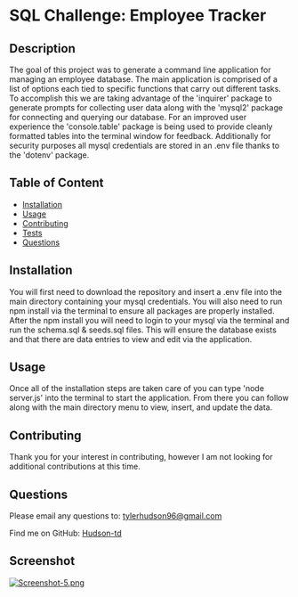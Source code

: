 # SQL Challenge: Employee Tracker
  
## Description

The goal of this project was to generate a command line application for managing an employee database. The main application is comprised of a list of options each tied to specific functions that carry out different tasks. To accomplish this we are taking advantage of the 'inquirer' package to generate prompts for collecting user data along with the 'mysql2' package for connecting and querying our database. For an improved user experience the 'console.table' package is being used to provide cleanly formatted tables into the terminal window for feedback. Additionally for security purposes all mysql credentials are stored in an .env file thanks to the 'dotenv' package.

## Table of Content

- [Installation](#installation)
- [Usage](#usage)
- [Contributing](#contributing)
- [Tests](#tests)
- [Questions](#questions)

## Installation

You will first need to download the repository and insert a .env file into the main directory containing your mysql credentials. You will also need to run npm install via the terminal to ensure all packages are properly installed. After the npm install you will need to login to your mysql via the terminal and run the schema.sql & seeds.sql files. This will ensure the database exists and that there are data entries to view and edit via the application.

## Usage

Once all of the installation steps are taken care of you can type 'node server.js' into the terminal to start the application. From there you can follow along with the main directory menu to view, insert, and update the data.

## Contributing

Thank you for your interest in contributing, however I am not looking for additional contributions at this time.
  
## Questions

Please email any questions to: tylerhudson96@gmail.com 
  
Find me on GitHub: [Hudson-td](https://github.com/Hudson-td)

## Screenshot

[![Screenshot-5.png](https://i.postimg.cc/KjQ1dfGw/Screenshot-5.png)](https://postimg.cc/n9jVmvQG)